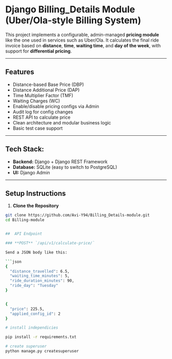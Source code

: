 # Django Billing_Details Module (Uber/Ola-style Billing System)

This project implements a configurable, admin-managed **pricing module** like the one used in services such as Uber/Ola. It calculates the final ride invoice based on **distance**, **time**, **waiting time**, and **day of the week**, with support for **differential pricing**.

---

##  Features

-  Distance-based Base Price (DBP)
-  Distance Additional Price (DAP)
-  Time Multiplier Factor (TMF)
-  Waiting Charges (WC)
-  Enable/disable pricing configs via Admin
-  Audit log for config changes
-  REST API to calculate price
-  Clean architecture and modular business logic
-  Basic test case support

---

##  Tech Stack:

- **Backend:** Django + Django REST Framework
- **Database:** SQLite (easy to switch to PostgreSQL)
- **UI:** Django Admin

---

## Setup Instructions

1. **Clone the Repository**

```bash
git clone https://github.com/Avi-Y94/Billing_Details-module.git
cd Billing-module


##  API Endpoint

### **POST** `/api/v1/calculate-price/`

Send a JSON body like this:

```json
{
  "distance_travelled": 6.5,
  "waiting_time_minutes": 5,
  "ride_duration_minutes": 90,
  "ride_day": "Tuesday"
}


{
  "price": 225.5,
  "applied_config_id": 2
}

# install independicies 

pip install -r requirements.txt

# create superuser
python manage.py createsuperuser
